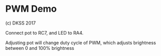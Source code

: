 # PWM Demo

(c) DKSS 2017

Connect pot to RC7, and LED to RA4.

Adjusting pot will change duty cycle of PWM, which adjusts brightness between 0 and 100% brightness

